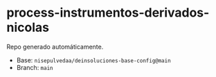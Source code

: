 # process-instrumentos-derivados-nicolas

Repo generado automáticamente.

- Base: `nisepulvedaa/deinsoluciones-base-config@main`
- Branch: `main`
